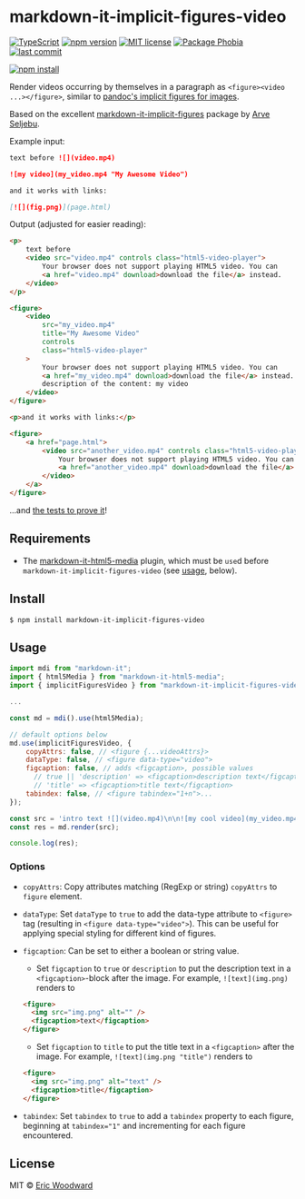 # markdown-it-implicit-figures-video

[![TypeScript](https://badgen.net/badge/icon/TypeScript?icon=typescript&label)](https://github.com/ItsEricWoodward/markdown-it-implicit-figures-video) [![npm version](https://badgen.net/npm/v/markdown-it-implicit-figures-video?color=purple)](https://www.npmjs.com/package/markdown-it-implicit-figures-video) [![MIT license](https://badgen.net/github/license/ItsEricWoodward/markdown-it-implicit-figures-video)](https://www.itsericwoodward.com/licenses/mit.html) [![Package Phobia](https://badgen.net/packagephobia/install/markdown-it-implicit-figures-video?color=purple)](https://packagephobia.com/result?p=markdown-it-implicit-figures-video) [![last commit](https://badgen.net/github/last-commit/ItsEricWoodward/markdown-it-implicit-figures-video?color=blue)](https://github.com/ItsEricWoodward/markdown-it-implicit-figures-video/commits/main)

[![npm install](https://nodei.co/npm/markdown-it-implicit-figures-video.png?mini=true)](https://www.npmjs.com/package/markdown-it-implicit-figures-video)

Render videos occurring by themselves in a paragraph as `<figure><video ...></figure>`, similar to [pandoc's implicit figures for images](http://pandoc.org/README.html#images).

Based on the excellent [markdown-it-implicit-figures](https://www.npmjs.com/package/markdown-it-implicit-figures) package by [Arve Seljebu](https://arve0.github.io/).

Example input:

```md
text before ![](video.mp4)

![my video](my_video.mp4 "My Awesome Video")

and it works with links:

[![](fig.png)](page.html)
```

Output (adjusted for easier reading):

```html
<p>
	text before
	<video src="video.mp4" controls class="html5-video-player">
		Your browser does not support playing HTML5 video. You can
		<a href="video.mp4" download>download the file</a> instead.
	</video>
</p>

<figure>
	<video
		src="my_video.mp4"
		title="My Awesome Video"
		controls
		class="html5-video-player"
	>
		Your browser does not support playing HTML5 video. You can
		<a href="my_video.mp4" download>download the file</a> instead. Here is a
		description of the content: my video
	</video>
</figure>

<p>and it works with links:</p>

<figure>
	<a href="page.html">
		<video src="another_video.mp4" controls class="html5-video-player">
			Your browser does not support playing HTML5 video. You can
			<a href="another_video.mp4" download>download the file</a> instead.
		</video>
	</a>
</figure>
```

...and [the tests to prove it](https://github.com/ItsEricWoodward/markdown-it-implicit-figures-video/tree/main/__tests__)!

## Requirements

- The [markdown-it-html5-media](https://www.npmjs.com/package/markdown-it-html5-media) plugin, which must be `use`d before `markdown-it-implicit-figures-video` (see [usage](#usage), below).

## Install

```console
$ npm install markdown-it-implicit-figures-video
```

## Usage

```js
import mdi from "markdown-it";
import { html5Media } from "markdown-it-html5-media";
import { implicitFiguresVideo } from "markdown-it-implicit-figures-video";

...

const md = mdi().use(html5Media);

// default options below
md.use(implicitFiguresVideo, {
    copyAttrs: false, // <figure {...videoAttrs}>
    dataType: false, // <figure data-type="video">
    figcaption: false, // adds <figcaption>, possible values
      // true || 'description' => <figcaption>description text</figcaption>
      // 'title' => <figcaption>title text</figcaption>
    tabindex: false, // <figure tabindex="1+n">...
});

const src = 'intro text ![](video.mp4)\n\n![my cool video](my_video.mp4 "This Video Rocks!")\n\nMore text';
const res = md.render(src);

console.log(res);
```

<!-- Coming Soon!
[demo as jsfiddle](https://jsfiddle.net/arve0/1kk1h6p3/4/)
-->

### Options

- `copyAttrs`: Copy attributes matching (RegExp or string) `copyAttrs` to `figure` element.

- `dataType`: Set `dataType` to `true` to add the data-type attribute to `<figure>` tag
  (resulting in `<figure data-type="video">`). This can be useful for applying special
  styling for different kind of figures.

- `figcaption`: Can be set to either a boolean or string value.

  - Set `figcaption` to `true` or `description` to put the description text in a
    `<figcaption>`-block after the image. For example, `![text](img.png)` renders to

  ```html
  <figure>
  	<img src="img.png" alt="" />
  	<figcaption>text</figcaption>
  </figure>
  ```

  - Set `figcaption` to `title` to put the title text in a `<figcaption>` after the image. For example, `![text](img.png "title")` renders to

  ```html
  <figure>
  	<img src="img.png" alt="text" />
  	<figcaption>title</figcaption>
  </figure>
  ```

- `tabindex`: Set `tabindex` to `true` to add a `tabindex` property to each
  figure, beginning at `tabindex="1"` and incrementing for each figure
  encountered.

## License

MIT © [Eric Woodward](https://www.itsericwoodward.com/)
